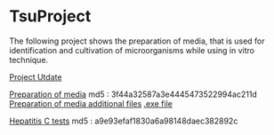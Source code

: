 # TsuProject

The following project shows the preparation of media, that is used for identification and cultivation of microorganisms while using in vitro technique. 



[Project Utdate](https://drive.google.com/open?id=0B0APLXlN_9bObXl3bWVYcS1CN0k)

[Preparation of media](https://drive.google.com/open?id=19HJ9y7fsv03rt2Iu8Vmr3GFC9ETFOVN0) md5 : 3f44a32587a3e4445473522994ac211d
[Preparation of media additional files](https://drive.google.com/open?id=1WBPcPJbjpBPoRqxZukoAyHUPBaQZm4H1)
[.exe file](https://drive.google.com/open?id=1Dba5BJt5GJBU8bOvfdjPw-5wV0hoVA9O)


[Hepatitis C tests](https://drive.google.com/open?id=1GEi8l9sLsvUGdcGOIM9KLKP4tg_eZVaT) md5 : a9e93efaf1830a6a98148daec382892c


